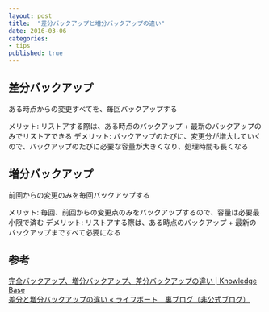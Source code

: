 ```yaml
---
layout: post
title:  "差分バックアップと増分バックアップの違い"
date: 2016-03-06
categories: 
- tips
published: true
---
```


## 差分バックアップ
ある時点からの変更すべてを、毎回バックアップする

メリット: リストアする際は、ある時点のバックアップ + 最新のバックアップのみでリストアできる
デメリット: バックアップのたびに、変更分が増大していくので、バックアップのたびに必要な容量が大きくなり、処理時間も長くなる

## 増分バックアップ
前回からの変更のみを毎回バックアップする

メリット: 毎回、前回からの変更点のみをバックアップするので、容量は必要最小限で済む
デメリット: リストアする際は、ある時点のバックアップ + 最新のバックアップまですべて必要になる

## 参考
[完全バックアップ、増分バックアップ、差分バックアップの違い | Knowledge Base](https://kb.acronis.com/ja/content/16852)  
[差分と増分バックアップの違い « ライフボート　裏ブログ（非公式ブログ）](http://www.lifeboat.jp/blog2/?p=126)  

